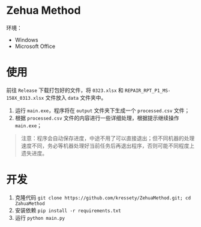 # Zehua Method

环境：

- Windows
- Microsoft Office

# 使用

前往 `Release` 下载打包好的文件，将 `0323.xlsx` 和 `REPAIR_RPT_P1_MS-158X_0313.xlsx` 文件放入 `data` 文件夹中。

1. 运行 `main.exe`，程序将在 `output` 文件夹下生成一个 `processed.csv` 文件；
2. 根据 `processed.csv` 文件的内容进行一些详细处理，根据提示继续操作 `main.exe`；

> 注意：程序会自动保存进度，中途不用了可以直接退出；但不同机器的处理速度不同，务必等机器处理好当前任务后再退出程序，否则可能不同程度上遗失进度。

# 开发

1. 克隆代码
   `git clone https://github.com/kressety/ZehuaMethod.git; cd ZahuaMethod`
2. 安装依赖
   `pip install -r requirements.txt`
3. 运行
   `python main.py`
